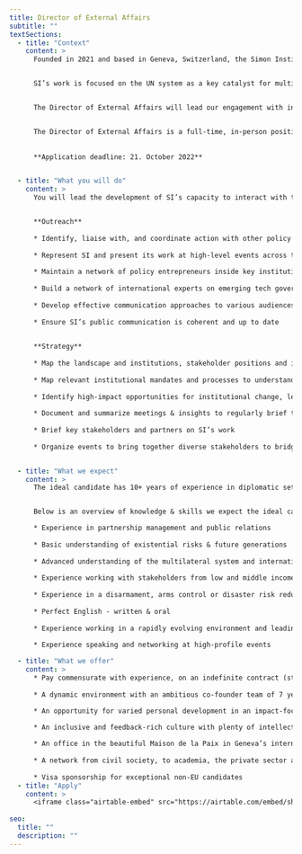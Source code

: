 ```yaml
---
title: Director of External Affairs
subtitle: ""
textSections:
  - title: "Context"
    content: >
      Founded in 2021 and based in Geneva, Switzerland, the Simon Institute for Longterm Governance (SI) works to support the governance of emerging technologies and existential risks, building on Herbert Simon's vision of future-proof policymaking processes. Operating at the interface of science and policy, SI synthesizes research and connects thought leaders to decision-makers. 


      SI’s work is focused on the UN system as a key catalyst for multilateral cooperation, which is necessary for humanity to flourish sustainably. Being embedded in international Geneva and the wider Swiss foreign policy community, SI supports Switzerland in its role as the global hub driving a scientific multilateralism focused on furthering universal values.


      The Director of External Affairs will lead our engagement with international organizations, governments and the broader public. This role is travel-intense, as our stakeholders are spread across continents and in-person interaction is key to building trust and bandwidth. Together with the founders and incoming team, you will develop strategies for outreach and communications and likely develop your own team.


      The Director of External Affairs is a full-time, in-person position. It is one of 3-4 roles that we expect to hire for until the end of 2022. As such, it will play a key role in defining the organization’s culture and processes as we grow.
      
      
      **Application deadline: 21. October 2022**


  - title: "What you will do"
    content: >
      You will lead the development of SI’s capacity to interact with the rest of the world, for example by developing effective framings of key ideas for diverse contexts, socializing solutions, briefing stakeholders or coordinating our communications.


      **Outreach**
      
      * Identify, liaise with, and coordinate action with other policy champions on global catastrophic risk
      
      * Represent SI and present its work at high-level events across the globe
      
      * Maintain a network of policy entrepreneurs inside key institutions to implement recommendations
      
      * Build a network of international experts on emerging tech governance issues for diverse and legitimate input into policy processes
      
      * Develop effective communication approaches to various audiences
      
      * Ensure SI’s public communication is coherent and up to date
      

      **Strategy**
      
      * Map the landscape and institutions, stakeholder positions and interests, vocabularies and framings
      
      * Map relevant institutional mandates and processes to understand other actor’s strategies 
      
      * Identify high-impact opportunities for institutional change, legislative change or process support
      
      * Document and summarize meetings & insights to regularly brief the team on external developments
      
      * Brief key stakeholders and partners on SI’s work
      
      * Organize events to bring together diverse stakeholders to bridge gaps      


  - title: "What we expect"
    content: >
      The ideal candidate has 10+ years of experience in diplomatic settings, and continues to be eager to learn and grow. You will have to be willing to move to Geneva, as we do not yet have the capacity for continuous remote work. We expect you to be motivated to stay at the organization for at least 3 years while it grows into a mature organization. As SI is young, you will have to show a lot of initiative and be willing to lean into stress to resolve conflicts. 


      Below is an overview of knowledge & skills we expect the ideal candidate to have. These aren’t necessary conditions. As this is our first hiring round, we are not highly confident in our ability to predict the profile of the perfect candidate. We encourage anyone who can handle the responsibilities outlined above to apply.

      * Experience in partnership management and public relations
  
      * Basic understanding of existential risks & future generations
  
      * Advanced understanding of the multilateral system and international affairs
      
      * Experience working with stakeholders from low and middle income countries
      
      * Experience in a disarmament, arms control or disaster risk reduction
      
      * Perfect English - written & oral
      
      * Experience working in a rapidly evolving environment and leading teams
      
      * Experience speaking and networking at high-profile events

  - title: "What we offer"
    content: >
      * Pay commensurate with experience, on an indefinite contract (starting at 120’000-150’000/year)
      
      * A dynamic environment with an ambitious co-founder team of 7 years

      * An opportunity for varied personal development in an impact-focused organization
      
      * An inclusive and feedback-rich culture with plenty of intellectual stimulation

      * An office in the beautiful Maison de la Paix in Geneva’s international district
      
      * A network from civil society, to academia, the private sector and governments
      
      * Visa sponsorship for exceptional non-EU candidates
  - title: "Apply"
    content: >
      <iframe class="airtable-embed" src="https://airtable.com/embed/shrmrPRmaSylt2ljL?backgroundColor=green" frameborder="0" onmousewheel="" width="100%" height="533" style="background: transparent; border: 1px solid #ccc;"></iframe>
    
seo:
  title: ""
  description: ""
---
```


